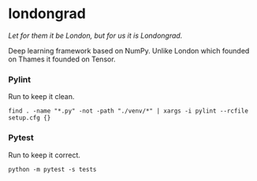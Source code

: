 # londongrad

*Let for them it be London, but for us it is Londongrad.*

Deep learning framework based on NumPy. Unlike London which founded on Thames it founded on Tensor.

### Pylint

Run to keep it clean.

```
find . -name "*.py" -not -path "./venv/*" | xargs -i pylint --rcfile setup.cfg {} 
```

### Pytest

Run to keep it correct.

```
python -m pytest -s tests
```